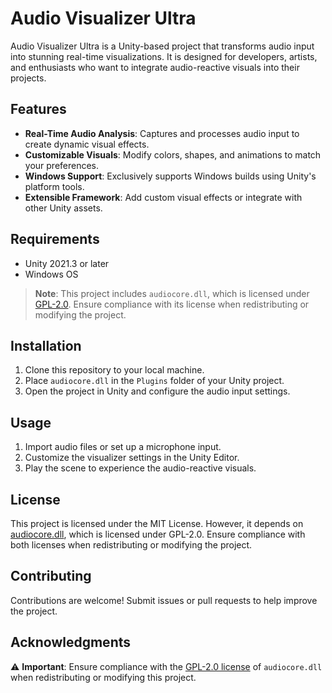 # Audio Visualizer Ultra

Audio Visualizer Ultra is a Unity-based project that transforms audio input into stunning real-time visualizations. It is designed for developers, artists, and enthusiasts who want to integrate audio-reactive visuals into their projects.

## Features

- **Real-Time Audio Analysis**: Captures and processes audio input to create dynamic visual effects.
- **Customizable Visuals**: Modify colors, shapes, and animations to match your preferences.
- **Windows Support**: Exclusively supports Windows builds using Unity's platform tools.
- **Extensible Framework**: Add custom visual effects or integrate with other Unity assets.

## Requirements

- Unity 2021.3 or later
- Windows OS

> **Note**: This project includes `audiocore.dll`, which is licensed under [GPL-2.0](https://github.com/manik6588/audiocore/releases/tag/v0.9.0-alpha). Ensure compliance with its license when redistributing or modifying the project.

## Installation

1. Clone this repository to your local machine.
2. Place `audiocore.dll` in the `Plugins` folder of your Unity project.
3. Open the project in Unity and configure the audio input settings.

## Usage

1. Import audio files or set up a microphone input.
2. Customize the visualizer settings in the Unity Editor.
3. Play the scene to experience the audio-reactive visuals.

## License

This project is licensed under the MIT License. However, it depends on [audiocore.dll](https://github.com/manik6588/audiocore), which is licensed under GPL-2.0. Ensure compliance with both licenses when redistributing or modifying the project.

## Contributing

Contributions are welcome! Submit issues or pull requests to help improve the project.

## Acknowledgments

⚠️ **Important**: Ensure compliance with the [GPL-2.0 license](https://github.com/manik6588/audiocore) of `audiocore.dll` when redistributing or modifying this project.
